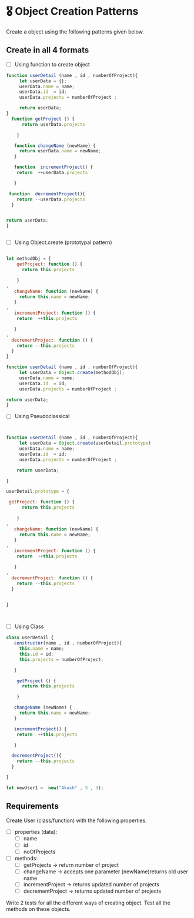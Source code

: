 # 🎖 Object Creation Patterns

Create a object using the following patterns given below.

## Create in all 4 formats

- [ ] Using function to create object
```js
function userDetail (name , id , numberOfProject){
     let userData = {};
     userData.name = name;
     userData.id  = id;
     userData.projects = numberOfProject ;

     return userData;
}
  function getProject () {
      return userData.projects

    }

   function changeName (newName) {
     return userData.name = newName;
   }

   function  incrementProject() {
    return  ++userData.projects

   }

 function  decrementProject(){
    return --userData.projects
  }


return userData;
}



```
- [ ] Using Object.create (prototypal pattern)

```js

let methodObj = {
    getProject: function () {
      return this.projects

    }
,
   changeName: function (newName) {
     return this.name = newName;
   }
,
   incrementProject: function () {
    return  ++this.projects

   }
,
  decrementProject: function () {
    return --this.projects
  }
}

function userDetail (name , id , numberOfProject){
     let userData = Object.create(methodObj);
     userData.name = name;
     userData.id  = id;
     userData.projects = numberOfProject ;

return userData;
}

```


- [ ] Using Pseudoclassical 
```js


function userDetail (name , id , numberOfProject){
     let userData = Object.create(userDetail.prototype)
     userData.name = name;
     userData.id  = id;
     userData.projects = numberOfProject ;

    return userData;

}

userDetail.prototype = {

 getProject: function () {
      return this.projects

    }
,
   changeName: function (newName) {
     return this.name = newName;
   }
,
   incrementProject: function () {
    return  ++this.projects

   }
,
  decrementProject: function () {
    return --this.projects
  }

 
}




```



- [ ] Using Class

```js
class userDetail {
   constructor(name , id , numberOfProject){
     this.name = name;
     this.id = id;
     this.projects = numberOfProject;

   }

    getProject () {
      return this.projects

    }

   changeName (newName) {
     return this.name = newName;
   }

   incrementProject() {
    return  ++this.projects

   }

  decrementProject(){
    return --this.projects
  }

}

let newUser1 =  new("Akash" , 5 , 3);

```

## Requirements

Create User (class/function) with the following properties.

- [ ] properties (data):
  - [ ] name
  - [ ] id
  - [ ] noOfProjects
- [ ] methods:
  - [ ] getProjects -> return number of project
  - [ ] changeName -> accepts one parameter (newName)returns old user name
  - [ ] incrementProject -> returns updated number of projects
  - [ ] decrementProject -> returns updated number of projects

Write 2 tests for all the different ways of creating object. Test all the methods on these objects.
